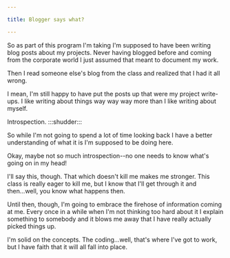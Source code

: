 ```yaml
---

title: Blogger says what?

---
```



So as part of this program I'm taking I'm supposed to have been writing blog posts about my projects. Never having blogged before and coming from the corporate world I just assumed that meant to document my work.

Then I read someone else's blog from the class and realized that I had it all wrong.

I mean, I'm still happy to have put the posts up that were my project write-ups. I like writing about things way way way more than I like writing about myself.

Introspection.  :::shudder:::

So while I'm not going to spend a lot of time looking back I have a better understanding of what it is I'm supposed to be doing here.

Okay, maybe not so much introspection--no one needs to know what's going on in my head!

I'll say this, though. That which doesn't kill me makes me stronger. This class is really eager to kill me, but I know that I'll get through it and then...well, you know what happens then.

Until then, though, I'm going to embrace the firehose of information coming at me. Every once in a while when I'm not thinking too hard about it I explain something to somebody and it blows me away that I have really actually picked things up.

I'm solid on the concepts. The coding...well, that's where I've got to work, but I have faith that it will all fall into place.
